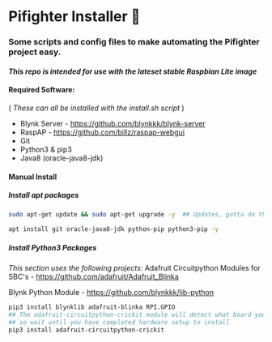 # Pifighter Installer :rocket:

### Some scripts and config files to make automating the Pifighter project easy. 
#### _This repo is intended for use with the lateset stable Raspbian Lite image_
#### Required Software:
( _These can all be installed with the install.sh script_ )
* Blynk Server - https://github.com/blynkkk/blynk-server
* RaspAP - https://github.com/billz/raspap-webgui
* Git
* Python3 & pip3
* Java8 (oracle-java8-jdk)



#### Manual Install

##### Install apt packages
```bash
sudo apt-get update && sudo apt-get upgrade -y  ## Updates, gotta do them

apt install git oracle-java8-jdk python-pip python3-pip -y
```

##### Install Python3 Packages 
_This section uses the following projects:_
Adafruit Circuitpython Modules for SBC's - https://github.com/adafruit/Adafruit_Blinka

Blynk Python Module - https://github.com/blynkkk/lib-python

```bash
pip3 install blynklib adafruit-blinka RPI.GPIO 
## The adafruit-circuitpython-crickit module will detect what board you are using
## so wait until you have completed hardware setup to install
pip3 install adafruit-circuitpython-crickit
```
